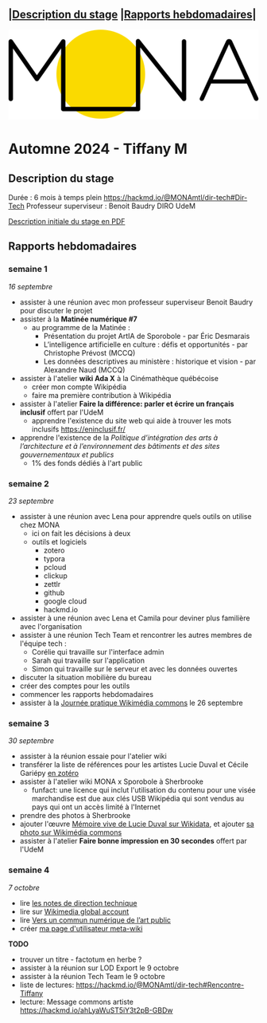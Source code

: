 |[Description du stage](#description-du-stage) |[Rapports hebdomadaires](#rapports-hebdomadaires)|
---
![Mona logo](Mona-Logo.svg)

# **Automne 2024** - Tiffany M

## <a name="description-du-stage"></a>Description du stage
Durée : 6 mois à temps plein
https://hackmd.io/@MONAmtl/dir-tech#Dir-Tech
Professeur superviseur : Benoit Baudry DIRO UdeM

<a href="Description_du_stage_16sep2024.pdf" target="_blank">Description initiale du stage en PDF</a>

## <a name="rapports-hebdomadaires"></a>Rapports hebdomadaires
### semaine 1 
_16 septembre_ 
- assister à une réunion avec mon professeur superviseur Benoit Baudry pour discuter le projet
- assister à la **Matinée numérique #7**
  - au programme de la Matinée :  
    - Présentation du projet ArtIA de Sporobole - par Éric Desmarais
    - L’intelligence artificielle en culture : défis et opportunités - par Christophe Prévost (MCCQ)
    - Les données descriptives au ministère : historique et vision - par Alexandre Naud (MCCQ)
- assister à l'atelier **wiki Ada X** à la Cinémathèque québécoise
  - créer mon compte Wikipédia
  - faire ma première contribution à Wikipédia
- assister à l'atelier **Faire la différence: parler et écrire un français inclusif** offert par l'UdeM
  - apprendre l'existence du site web qui aide à trouver les mots inclusifs https://eninclusif.fr/
- apprendre l'existence de la _Politique d’intégration des arts à l’architecture et à l’environnement des bâtiments et des sites gouvernementaux et publics_
  - 1% des fonds dédiés à l'art public

### semaine 2 
_23 septembre_
- assister à une réunion avec Lena pour apprendre quels outils on utilise chez MONA
  - ici on fait les décisions à deux
  - outils et logiciels
    - zotero
    - typora
    - pcloud
    - clickup
    - zettlr
    - github
    - google cloud
    - hackmd.io 
- assister à une réunion avec Lena et Camila pour deviner plus familière avec l'organisation
- assister à une réunion Tech Team et rencontrer les autres membres de l'équipe tech :  
  -  Corélie qui travaille sur l'interface admin
  -  Sarah qui travaille sur l'application
  -  Simon qui travaille sur le serveur et avec les données ouvertes
- discuter la situation mobilière du bureau
- créer des comptes pour les outils
- commencer les rapports hebdomadaires
- assister à la [Journée pratique Wikimédia commons](https://hackmd.io/qWy3pnbnSjCaSAE1m9Wn4Q#Journ%C3%A9e-pratique-Wikimedia-commons) le 26 septembre
   
### semaine 3 
_30 septembre_
- assister à la réunion essaie pour l'atelier wiki
- transférer la liste de références pour les artistes Lucie Duval et Cécile Gariépy [en zotéro](https://www.zotero.org/groups/5110127/communs-numeriques/collections/8WCS6TZ2)
- assister à l'atelier wiki MONA x Sporobole à Sherbrooke
  - funfact: une licence qui inclut l'utilisation du contenu pour une visée marchandise est due aux clés USB Wikipédia qui sont vendus au pays qui ont un accès limité à l'Internet
- prendre des photos à Sherbrooke
- ajouter l'œuvre [Mémoire vive de Lucie Duval sur Wikidata](https://www.wikidata.org/wiki/Q130419921), et ajouter [sa photo sur Wikimédia commons](https://commons.wikimedia.org/wiki/File:M%C3%A9moire_vive_sculpture_de_Lucie_Duval.jpg)
- assister à l'atelier **Faire bonne impression en 30 secondes** offert par l'UdeM
  
### semaine 4 
_7 octobre_
- lire [les notes de direction technique](https://hackmd.io/@MONAmtl/dir-tech#Dir-Tech)
- lire sur [Wikimedia global account](https://meta.wikimedia.org/wiki/Help:Unified_login)
- lire [Vers un commun numérique de l’art public](https://sens-public.org/dossiers/1759/)
- créer [ma page d'utilisateur meta-wiki](https://meta.wikimedia.org/wiki/User:Anthraciter)

**TODO**
- trouver un titre - factotum en herbe ?
- assister à la réunion sur LOD Export le 9 octobre
- assister à la réunion Tech Team le 9 octobre
- liste de lectures: https://hackmd.io/@MONAmtl/dir-tech#Rencontre-Tiffany
- lecture: Message commons artiste https://hackmd.io/ahLyaWuST5iY3t2pB-GBDw

